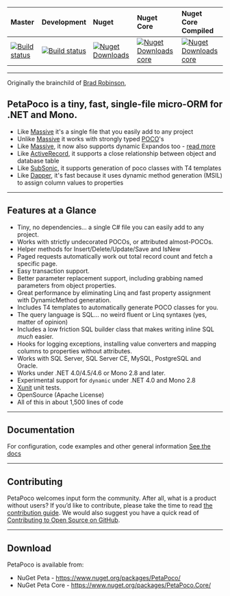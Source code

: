 |Master|Development|Nuget|Nuget Core|Nuget Core Compiled|
|:-----|:----------|:----|:---------|:------------------|
|[![Build status](https://ci.appveyor.com/api/projects/status/1vodaox1reremsvj/branch/master?svg=true)](https://ci.appveyor.com/project/collaboratingplatypus/petapoco/branch/master)|[![Build status](https://ci.appveyor.com/api/projects/status/1vodaox1reremsvj/branch/development?svg=true)](https://ci.appveyor.com/project/collaboratingplatypus/petapoco/branch/development)|[![Nuget Downloads](https://img.shields.io/nuget/dt/PetaPoco.svg)](https://img.shields.io/nuget/dt/PetaPoco.svg)|[![Nuget Downloads core](https://img.shields.io/nuget/dt/PetaPoco.Core.svg)](https://img.shields.io/nuget/dt/PetaPoco.Core.svg)|[![Nuget Downloads core](https://img.shields.io/nuget/dt/PetaPoco.Core.Compiled.svg)](https://img.shields.io/nuget/dt/PetaPoco.Core.Compiled.svg)

----

Originally the brainchild of [Brad Robinson],

## PetaPoco is a tiny, fast, single-file micro-ORM for .NET and Mono.

* Like [Massive] it's a single file that you easily add to any project
* Unlike [Massive] it works with strongly typed [POCO]'s
* Like [Massive], it now also supports dynamic Expandos too - [read more](http://www.toptensoftware.com/blog/posts/104-PetaPoco-Not-So-Poco-or-adding-support-for-dynamic)
* Like [ActiveRecord], it supports a close relationship between object and database table
* Like [SubSonic], it supports generation of poco classes with T4 templates
* Like [Dapper], it's fast because it uses dynamic method generation (MSIL) to assign column values to properties

---
## Features at a Glance

* Tiny, no dependencies... a single C# file you can easily add to any project.
* Works with strictly undecorated POCOs, or attributed almost-POCOs.
* Helper methods for Insert/Delete/Update/Save and IsNew
* Paged requests automatically work out total record count and fetch a specific page.
* Easy transaction support.
* Better parameter replacement support, including grabbing named parameters from object properties.
* Great performance by eliminating Linq and fast property assignment with DynamicMethod generation.
* Includes T4 templates to automatically generate POCO classes for you.
* The query language is SQL... no weird fluent or Linq syntaxes (yes, matter of opinion)
* Includes a low friction SQL builder class that makes writing inline SQL *much* easier.
* Hooks for logging exceptions, installing value converters and mapping columns to properties without attributes.
* Works with SQL Server, SQL Server CE, MySQL, PostgreSQL and Oracle.
* Works under .NET 4.0/4.5/4.6 or Mono 2.8 and later.
* Experimental support for `dynamic` under .NET 4.0 and Mono 2.8
* [Xunit] unit tests.
* OpenSource (Apache License)
* All of this in about 1,500 lines of code

---
## Documentation

For configuration, code examples and other general information [See the docs]

---
## Contributing

PetaPoco welcomes input form the community. After all, what is a product without users? If you’d like to contribute, please take the time to read [the contribution guide]. We would also suggest you have a quick read of [Contributing to Open Source on GitHub].

---
## Download

PetaPoco is available from:

* NuGet Peta - <https://www.nuget.org/packages/PetaPoco/>
* NuGet Peta Core - <https://www.nuget.org/packages/PetaPoco.Core/>

[Brad Robinson]:http://www.toptensoftware.com/
[Massive]:https://github.com/FransBouma/Massive
[Dapper]:https://github.com/StackExchange/dapper-dot-net
[SubSonic]:http://subsonic.github.io/
[ActiveRecord]:http://guides.rubyonrails.org/active_record_basics.html
[POCO]:http://en.wikipedia.org/wiki/Plain_Old_CLR_Object
[CodingHorror]:http://www.subsonicproject.com/docs/CodingHorror
[XUnit]:https://github.com/xunit/xunit
[See the docs]:https://github.com/CollaboratingPlatypus/PetaPoco/wiki
[the contribution guide]:./contributing.md
[Contributing to Open Source on GitHub]:https://guides.github.com/activities/contributing-to-open-source/